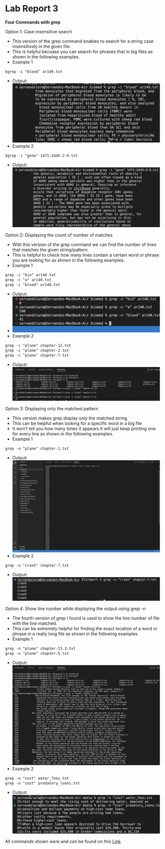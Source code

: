 # Lab Report 3
**Four Commands with grep**

Option 1: Case insensitive search
- This version of the grep command enables to search for a string case insensitively in the given file.
- This is helpful becuase you can search for phrases that in big files as shown in the following examples.
- Example 1
```
$grep -i "blood" ar149.txt
```
- Output:
![Image](O1E1.png)
- Example 2
```
$grep -i "gene" 1471-244X-2-9.txt
```
- Output:
![Image](O1E2.png)

Option 2: Displaying the count of number of matches
- With this version of the grep command we can find the number of lines that matches the given string/pattern.
- This is helpful to check how many lines contain a certain word or phrase you are looking for as shown in the following examples.
- Example 1
```
grep -c "bio" ar140.txt
grep -c "a" ar140.txt
grep -c "blood" ar140.txt
```
- Output:
- ![Image](O2E1.png)
- Example 2
```
grep -c "plane" chapter-12.txt
grep -c "plane" chapter-2.txt
grep -c "plane" chapter-7.txt
```
- Output:
![Image](O2E2.png)

Option 3: Displaying only the matched pattern
- This version makes grep display only the matched string.
- This can be helpful when looking for a specific word in a big file 
- It won't tell you how many times it appears it will just keep printing one for every line as shown in the following examples.
- Example 1
```
grep -o "plane" chapter-1.txt
```
- Output:
![Image](O3E1.png)
- Example 2
```
grep -o "crash" chapter-7.txt
```
- Output:
![Image](O3E2.png)

Option 4: Show line number while displaying the output using grep -n
- The fourth version of grep I found is used to show the line number of file with the line matched.
- This can be extremely helpful for finding the exact location of a word or phrase in a really long file as shown in the following examples.
- Example 1
```
grep -n "plane" chapter-13.3.txt
grep -n "plane" chapter-5.txt
```
- Output:
![Image](O4E1.png)
- Example 2
```
grep -n "cost" water_fees.txt
grep -n "cost" predatory_loans.txt
```
- Output:
![Image](O4E2.png)


All commands shown were and can be found on this [Link](https://www.geeksforgeeks.org/grep-command-in-unixlinux/#)

